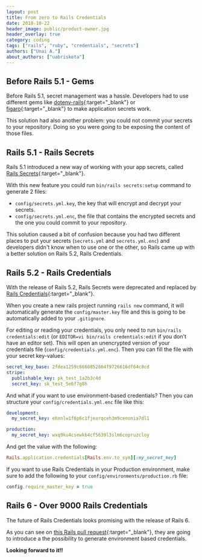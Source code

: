 ```yaml
---
layout: post
title: From zero to Rails Credentials
date: 2018-10-22
header_image: public/product-owner.jpg
header_overlay: true
category: coding
tags: ["rails", "ruby", "credentials", "secrets"]
authors: ["Unai A."]
about_authors: ["uabrisketa"]
---
```


## Before Rails 5.1 - Gems

Before Rails 5.1, secret management was a hassle. Developers had to use different gems like [dotenv-rails](https://github.com/bkeepers/dotenv){:target="_blank"} or [figaro](https://github.com/laserlemon/figaro){:target="_blank"} to make application secrets work.

This solution had also another problem: you could not commit your secrets to your repository. Doing so you were going to be exposing the content of those files.

## Rails 5.1 - Rails Secrets

Rails 5.1 introduced a new way of working with your app secrets, called [Rails Secrets](https://guides.rubyonrails.org/5_1_release_notes.html#encrypted-secrets){:target="_blank"}.

With this new feature you could run `bin/rails secrets:setup` command to generate 2 files:

* `config/secrets.yml.key`, the key that will encrypt and decrypt your secrets.
* `config/secrets.yml.enc`, the file that contains the encrypted secrets and the one you could commit to your repository.

This solution caused a bit of confusion because you had two different places to put your secrets (`secrets.yml` and `secrets.yml.enc`) and developers didn't know when to use one or the other, so Rails came up with a better solution on Rails 5.2, Rails Credentials.

## Rails 5.2 - Rails Credentials

With the release of Rails 5.2, Rails Secrets were deprecated and replaced by [Rails Credentials](https://guides.rubyonrails.org/5_2_release_notes.html#credentials){:target="_blank"}.

When you create a new rails project running `rails new` command, it will automatically generate the `config/master.key` file and this is going to be automatically added to your `.gitignore`.

For editing or reading your credentials, you only need to run `bin/rails credentials:edit` (or `EDITOR=vi bin/rails credentials:edit` if you don't have an editor set). This will open an unencrypted version of your credentials file (`config/credentials.yml.enc`). Then you can fill the file with your secret key-values:

```yml
secret_key_base: 2fdea1259c6660852864f9726616df64c8cd
stripe:
  publishable_key: pk_test_1a2b3c4d
  secret_key: sk_test_5e6f7g8h
```

And what if you want to use environment-based credentials? Then you can structure your `config/credentials.yml.enc` file like this:

```yml
development:
  my_secret_key: ehxnlw1f6p6c1fjearqceh3m9cenonia7dl1

production:
  my_secret_key: wxq9ku4csewkb4cf5639l3slm6copruzcloy
```

And get the value with the following:

```ruby
Rails.application.credentials[Rails.env.to_sym][:my_secret_key]
```

If you want to use Rails Credentials in your Production environment, make sure to add the following to your `config/environments/production.rb` file:

```ruby
config.require_master_key = true
```

## Rails 6 - Over 9000 Rails Credentials

The future of Rails Credentials looks promising with the release of Rails 6.

As you can see on [this Rails pull request](https://github.com/rails/rails/pull/33521){:target="_blank"}, they are going to introduce a the possibility to generate environment based credentials.

**Looking forward to it!!**
